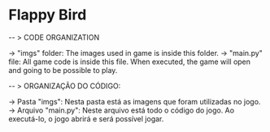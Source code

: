 # Flappy Bird

-- > CODE ORGANIZATION

-> "imgs" folder: The images used in game is inside this folder.
-> "main.py" file: All game code is inside this file. When executed, the game will open and going to be possible to play.


 
-- > ORGANIZAÇÃO DO CÓDIGO:

-> Pasta "imgs": Nesta pasta está as imagens que foram utilizadas no jogo.
-> Arquivo "main.py": Neste arquivo está todo o código do jogo. Ao executá-lo, o jogo abrirá e será possível jogar.
